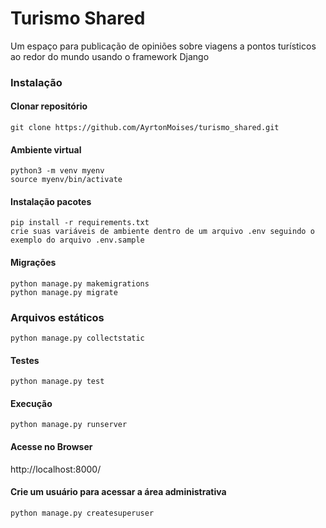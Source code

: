 # Turismo Shared
Um espaço para publicação de opiniões sobre viagens a pontos turísticos ao redor do mundo usando o framework Django 

### Instalação
#### Clonar repositório
```
git clone https://github.com/AyrtonMoises/turismo_shared.git
```

#### Ambiente virtual
```
python3 -m venv myenv
source myenv/bin/activate
```

#### Instalação pacotes
```
pip install -r requirements.txt
crie suas variáveis de ambiente dentro de um arquivo .env seguindo o exemplo do arquivo .env.sample
```

#### Migrações
```
python manage.py makemigrations
python manage.py migrate
```
### Arquivos estáticos
```
python manage.py collectstatic
```

#### Testes
```
python manage.py test
```

#### Execução
```
python manage.py runserver
```

#### Acesse no Browser
http://localhost:8000/

#### Crie um usuário para acessar a área administrativa
```
python manage.py createsuperuser
```
